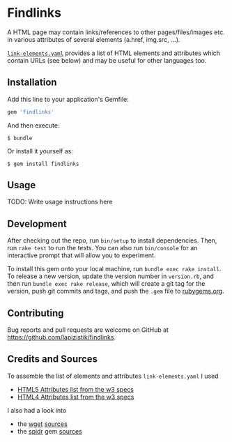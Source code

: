 # Findlinks

A HTML page may contain links/references to other pages/files/images etc.
in various attributes of several elements (a.href, img.src, …).

[`link-elements.yaml`](https://github.com/lapizistik/findlinks/data/link-elements.yaml) provides a
list of HTML elements and attributes which contain URLs (see below) and
may be useful for other languages too.


## Installation

Add this line to your application's Gemfile:

```ruby
gem 'findlinks'
```

And then execute:

    $ bundle

Or install it yourself as:

    $ gem install findlinks

## Usage

TODO: Write usage instructions here

## Development

After checking out the repo, run `bin/setup` to install dependencies. Then, run `rake test` to run the tests. You can also run `bin/console` for an interactive prompt that will allow you to experiment.

To install this gem onto your local machine, run `bundle exec rake install`. To release a new version, update the version number in `version.rb`, and then run `bundle exec rake release`, which will create a git tag for the version, push git commits and tags, and push the `.gem` file to [rubygems.org](https://rubygems.org).

## Contributing

Bug reports and pull requests are welcome on GitHub at https://github.com/lapizistik/findlinks.

## Credits and Sources

To assemble the list of elements and attributes `link-elements.yaml` I used

- [HTML5 Attributes list from the w3 specs](https://www.w3.org/TR/html5/fullindex.html#attributes-table)
- [HTML4 Attributes list from the w3 specs](https://www.w3.org/TR/REC-html40/index/attributes.html)

I also had a look into

- the [wget](https://www.gnu.org/software/wget/) [sources](http://git.savannah.gnu.org/cgit/wget.git/tree/src/html-url.c#n95)
- the [spidr](https://github.com/postmodern/spidr#readme) gem [sources](https://github.com/postmodern/spidr/blob/master/lib/spidr/page/html.rb)
